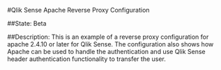 #Qlik Sense Apache Reverse Proxy Configuration

##State:
Beta

##Description:
This is an example of a reverse proxy configuration for apache 2.4.10 or later for Qlik Sense.
The configuration also shows how Apache can be used to handle the authentication and
use Qlik Sense header authentication functionality to transfer the user.